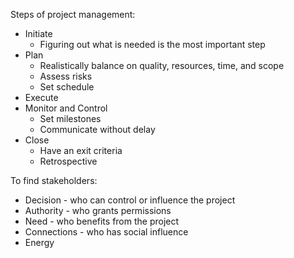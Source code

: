 
Steps of project management:
* Initiate
	* Figuring out what is needed is the most important step
* Plan
	* Realistically balance on quality, resources, time, and scope
	* Assess risks
	* Set schedule
* Execute
* Monitor and Control
	* Set milestones
	* Communicate without delay
* Close
	* Have an exit criteria
	* Retrospective

To find stakeholders:
* Decision - who can control or influence the project
* Authority - who grants permissions
* Need - who benefits from the project
* Connections - who has social influence
* Energy
